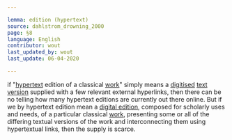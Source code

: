 ```yaml
---

lemma: edition (hypertext)
source: dahlstrom_drowning_2000
page: §8
language: English
contributor: wout
last_updated_by: wout
last_update: 06-04-2020

---
```


if "[hypertext](hypertext.html) edition of a classical [work](work.html)" simply means a [digitised](digitization.html) [text](text.html) [version](version.html) supplied with a few relevant external hyperlinks, then there can be no telling how many hypertext editions are currently out there online. But if we by hypertext edition mean a [digital edition](editionDigital.html), composed for scholarly uses and needs, of a particular classical [work](work.html), presenting some or all of the differing textual versions of the work and interconnecting them using hypertextual links, then the supply is scarce.
